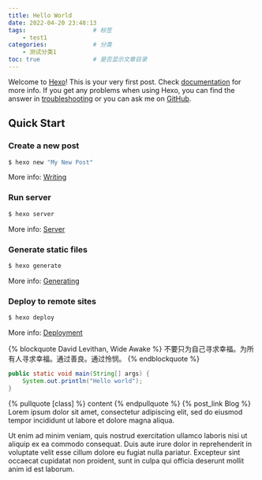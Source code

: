 ```yaml
---
title: Hello World
date: 2022-04-20 23:48:13
tags:                   # 标签
    - test1
categories:             # 分类
    - 测试分类1
toc: true               # 是否显示文章目录
---
```

Welcome to [Hexo](https://hexo.io/)! This is your very first post. Check [documentation](https://hexo.io/docs/) for more info. If you get any problems when using Hexo, you can find the answer in [troubleshooting](https://hexo.io/docs/troubleshooting.html) or you can ask me on [GitHub](https://github.com/hexojs/hexo/issues).

## Quick Start

### Create a new post

``` bash
$ hexo new "My New Post"
```

More info: [Writing](https://hexo.io/docs/writing.html)

### Run server

``` bash
$ hexo server
```

More info: [Server](https://hexo.io/docs/server.html)

### Generate static files

``` bash
$ hexo generate
```

More info: [Generating](https://hexo.io/docs/generating.html)

### Deploy to remote sites

``` bash
$ hexo deploy
```

More info: [Deployment](https://hexo.io/docs/one-command-deployment.html)

{% blockquote David Levithan, Wide Awake %}
不要只为自己寻求幸福。为所有人寻求幸福。通过善良。通过怜悯。
{% endblockquote %}

``` java
public static void main(String[] args) {
    System.out.println("Hello world");
}
```
{% pullquote [class] %}
content
{% endpullquote %}
{% post_link Blog %} 
Lorem ipsum dolor sit amet, consectetur adipiscing elit, sed do eiusmod tempor incididunt ut labore et dolore magna aliqua.
<!-- more -->
Ut enim ad minim veniam, quis nostrud exercitation ullamco laboris nisi ut aliquip ex ea commodo consequat. Duis aute irure dolor in reprehenderit in voluptate velit esse cillum dolore eu fugiat nulla pariatur. Excepteur sint occaecat cupidatat non proident, sunt in culpa qui officia deserunt mollit anim id est laborum.
